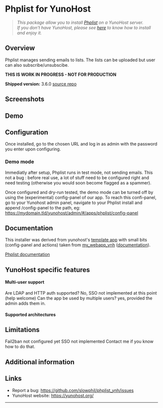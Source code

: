 # Phplist for YunoHost

> *This package allow you to install [Phplist](https://www.phplist.org/) on a YunoHost server.  
If you don't have YunoHost, please see [here](https://yunohost.org/#/install) to know how to install and enjoy it.*

## Overview

Phplist manages sending emails to lists. The lists can be uploaded but user can also subscribe/unsubscibe.

**THIS IS WORK IN PROGRESS - NOT FOR PRODUCTION**

**Shipped version:** 3.6.0
[source repo](https://github.com/phpList/phplist3)

## Screenshots

## Demo

## Configuration
Once installed, go to the chosen URL and log in as admin with the password you enter upon configuring.

### Demo mode
Immediatly after setup, Phplist runs in test mode, not sending emails. This not a bug : before real use, a lot of stuff need to be configured right and need testing (otherwise you would soon become flagged as a spammer). 

Once configured and dry-run tested, the demo mode can be turned off by using the (experimental) config-panel of our app.
To reach this confi-panel, go to your Yunohost admin panel, navigate to your Phplist install and append /config-panel to the path, eg:
https://mydomain.tld/yunohost/admin/#/apps/phplist/config-panel 

## Documentation
This installer was derived from yunohost's [template app](https://github.com/YunoHost/example_ynh)
with small bits (config-panel and actions) taken from [my_webapp_ynh](https://github.com/YunoHost-Apps/my_webapp_ynh) ([documentation](https://github.com/YunoHost/doc/blob/master/app_my_webapp.md)).

[Phplist documentation](https://www.phplist.org/)

## YunoHost specific features

#### Multi-user support

Are LDAP and HTTP auth supported? No, SSO not implemented at this point (help welcome)
Can the app be used by multiple users? yes, provided the admin adds them in.

#### Supported architectures

## Limitations
Fail2ban not configured yet
SSO not implemented
Contact me if you know how to do that.

## Additional information

## Links

 * Report a bug: https://github.com/slowphil/phplist_ynh/issues
 * YunoHost website: https://yunohost.org/

---

